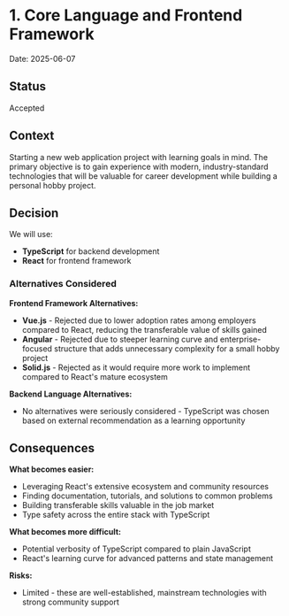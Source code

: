 # 1. Core Language and Frontend Framework

Date: 2025-06-07

## Status

Accepted

## Context

Starting a new web application project with learning goals in mind. The primary objective is to gain experience with modern, industry-standard technologies that will be valuable for career development while building a personal hobby project.

## Decision

We will use:
- **TypeScript** for backend development
- **React** for frontend framework

### Alternatives Considered

**Frontend Framework Alternatives:**
- **Vue.js** - Rejected due to lower adoption rates among employers compared to React, reducing the transferable value of skills gained
- **Angular** - Rejected due to steeper learning curve and enterprise-focused structure that adds unnecessary complexity for a small hobby project
- **Solid.js** - Rejected as it would require more work to implement compared to React's mature ecosystem

**Backend Language Alternatives:**
- No alternatives were seriously considered - TypeScript was chosen based on external recommendation as a learning opportunity

## Consequences

**What becomes easier:**
- Leveraging React's extensive ecosystem and community resources
- Finding documentation, tutorials, and solutions to common problems
- Building transferable skills valuable in the job market
- Type safety across the entire stack with TypeScript

**What becomes more difficult:**
- Potential verbosity of TypeScript compared to plain JavaScript
- React's learning curve for advanced patterns and state management

**Risks:**
- Limited - these are well-established, mainstream technologies with strong community support
